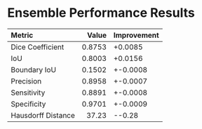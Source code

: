 # Ensemble Performance Results

| Metric             |   Value | Improvement   |
|:-------------------|--------:|:--------------|
| Dice Coefficient   |  0.8753 | +0.0085       |
| IoU                |  0.8003 | +0.0156       |
| Boundary IoU       |  0.1502 | +-0.0008      |
| Precision          |  0.8958 | +-0.0007      |
| Sensitivity        |  0.8891 | +-0.0008      |
| Specificity        |  0.9701 | +-0.0009      |
| Hausdorff Distance | 37.23   | --0.28        |